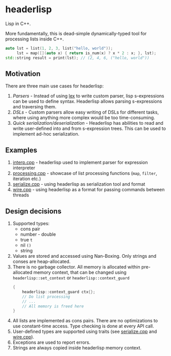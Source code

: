# headerlisp

Lisp in C++.

More fundamentally, this is dead-simple dynamically-typed tool for processing lists inside C++.

```cpp
auto lst = list(1, 2, 3, list("hello, world"));
     lst = map([](auto x) { return is_num(x) ? x * 2 : x; }, lst);
std::string result = print(lst); // (2, 4, 6, ("hello, world"))
```

## Motivation

There are three main use cases for headerlisp:

1. *Parsers* - Instead of using [lex](https://en.wikipedia.org/wiki/Lex_(software)) to write custom parser, lisp s-expressions can be used to define syntax. Headerlisp allows parsing s-expressions and traversing them.
2. *DSLs* - Custom parsers allow easy writing of DSLs for different tasks, where using anything more complex would be too time-consuming.
3. *Quick serialization/deserialization* - Headerlisp has abilities to read and write user-defined into and from s-expression trees. This can be used to implement ad-hoc serialization.

## Examples

1. [interp.cpp](examples/interp.cpp) - headerlisp used to implement parser for expression interpreter
2. [processing.cpp](examples/processing.cpp) - showcase of list processing functions (`map`, `filter`, iteration etc.)
3. [serialize.cpp](examples/serialize.cpp) - using headerlisp as serialization tool and format
4. [wire.cpp](examples/wire.cpp) - using headerlisp as a format for passing commands between threads

## Design decisions

1. Supported types:
    - cons pair 
    - number - double
    - true `t`
    - nil `()`
    - string 
2. Values are stored and accessed using Nan-Boxing. Only strings and conses are heap-allocated.
3. There is no garbage collector. All memory is allocated within pre-allocated memory context, that can be changed using `headerlisp::set_context` or `headerlisp::context_guard`
    ```cpp
    {   
        headerlisp::context_guard ctx{};
        // Do list processing
        // ...
        // All memory is freed here
    }
    ```
4. All lists are implemented as cons pairs. There are no optimizations to use constant-time access. Type checking is done at every API call.
5. User-defined types are supported using traits (see [serialize.cpp](examples/serialize.cpp) and [wire.cpp](examples/wire.cpp)). 
6. Exceptions are used to report errors.
7. Strings are always copied inside headerlisp memory context.